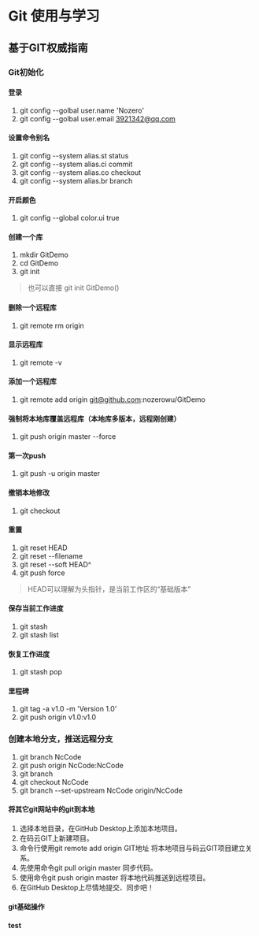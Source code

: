 # Git 使用与学习
## 基于GIT权威指南
### Git初始化

#### 登录
1. git config --golbal user.name 'Nozero'
1. git config --golbal user.email 3921342@qq.com

#### 设置命令别名
1. git config --system alias.st status
1. git config --system alias.ci commit
1. git config --system alias.co checkout
1. git config --system alias.br branch

#### 开启颜色
1. git config --global color.ui true

#### 创建一个库
1. mkdir GitDemo
1. cd GitDemo
1. git init
> 也可以直接 git init GitDemo()

#### 删除一个远程库
1. git remote rm origin

#### 显示远程库
1. git remote -v

#### 添加一个远程库
1. git remote add origin git@github.com:nozerowu/GitDemo

#### 强制将本地库覆盖远程库（本地库多版本，远程刚创建）
1. git push origin master --force

#### 第一次push
1. git push -u origin master

#### 撤销本地修改
1. git checkout

#### 重置
1. git reset HEAD
1. git reset --filename
1. git reset --soft HEAD^
1. git push force
> HEAD可以理解为头指针，是当前工作区的“基础版本”

#### 保存当前工作进度
1. git stash
1. git stash list

#### 恢复工作进度 
1. git stash pop

#### 里程碑
1. git tag -a v1.0 -m 'Version 1.0'
1. git push origin v1.0:v1.0


### 创建本地分支，推送远程分支
1. git branch NcCode
1. git push origin NcCode:NcCode
1. git branch
1. git checkout NcCode
1. git branch --set-upstream NcCode origin/NcCode

#### 将其它git网站中的git到本地
1. 选择本地目录，在GitHub Desktop上添加本地项目。
1. 在码云GIT上新建项目。
1. 命令行使用git remote add origin GIT地址 将本地项目与码云GIT项目建立关系。
1. 先使用命令git pull origin master 同步代码。
1. 使用命令git push origin master 将本地代码推送到远程项目。
1. 在GitHub Desktop上尽情地提交、同步吧！



#### git基础操作


#### test






